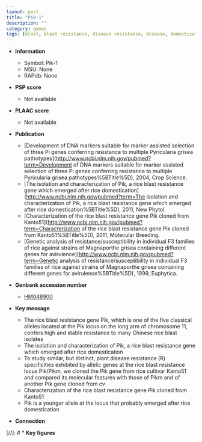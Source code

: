 ```yaml
---
layout: post
title: "Pik-1"
description: ""
category: genes
tags: [blast, blast resistance, disease resistance, disease, domestication]
---
```


* **Information**  
    + Symbol: Pik-1  
    + MSU: None  
    + RAPdb: None  

* **PSP score**  
    + Not available 

* **PLAAC score**  
    + Not available 

* **Publication**  
    + [Development of DNA markers suitable for marker assisted selection of three Pi genes conferring resistance to multiple Pyricularia grisea pathotypes](http://www.ncbi.nlm.nih.gov/pubmed?term=Development of DNA markers suitable for marker assisted selection of three Pi genes conferring resistance to multiple Pyricularia grisea pathotypes%5BTitle%5D), 2004, Crop Science.
    + [The isolation and characterization of Pik, a rice blast resistance gene which emerged after rice domestication](http://www.ncbi.nlm.nih.gov/pubmed?term=The isolation and characterization of Pik, a rice blast resistance gene which emerged after rice domestication%5BTitle%5D), 2011, New Phytol.
    + [Characterization of the rice blast resistance gene Pik cloned from Kanto51](http://www.ncbi.nlm.nih.gov/pubmed?term=Characterization of the rice blast resistance gene Pik cloned from Kanto51%5BTitle%5D), 2011, Molecular Breeding.
    + [Genetic analysis of resistance/susceptibility in individual F3 families of rice against strains of Magnaporthe grisea containing different genes for avirulence](http://www.ncbi.nlm.nih.gov/pubmed?term=Genetic analysis of resistance/susceptibility in individual F3 families of rice against strains of Magnaporthe grisea containing different genes for avirulence%5BTitle%5D), 1999, Euphytica.

* **Genbank accession number**  
    + [HM048900](http://www.ncbi.nlm.nih.gov/nuccore/HM048900)

* **Key message**  
    + The rice blast resistance gene Pik, which is one of the five classical alleles located at the Pik locus on the long arm of chromosome 11, confers high and stable resistance to many Chinese rice blast isolates
    + The isolation and characterization of Pik, a rice blast resistance gene which emerged after rice domestication
    + To study similar, but distinct, plant disease resistance (R) specificities exhibited by allelic genes at the rice blast resistance locus Pik/Pikm, we cloned the Pik gene from rice cultivar Kanto51 and compared its molecular features with those of Pikm and of another Pik gene cloned from cv
    + Characterization of the rice blast resistance gene Pik cloned from Kanto51
    + Pik is a younger allele at the locus that probably emerged after rice domestication

* **Connection**  

[//]: # * **Key figures**  


